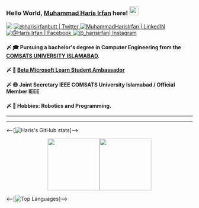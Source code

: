 ### Hello World, [Muhammad Haris Irfan](https://harisirfan.com/) here! <img src="https://user-images.githubusercontent.com/46846821/87522094-a135a000-c69e-11ea-899d-e8093968ef3b.gif" width="24px">

<p align="center">

![](https://komarev.com/ghpvc/?username=mharisirfan&color=blueviolet&label=Profile+Views)
<a href="https://twitter.com/Harisirfanbutt">
<img alt="@harisirfanbutt | Twitter" src="https://img.shields.io/badge/twitter-%231DA1F2.svg?&style=for-the-badge&logo=twitter&logoColor=white" />
</a>  <a href="https://www.linkedin.com/in/muhammadharisirfan/">
<img alt="MuhammadHarisIrfan | LinkedIN"  src="https://img.shields.io/badge/linkedin-%230077B5.svg?&style=for-the-badge&logo=linkedin&logoColor=white" />
</a>
<a href="https://www.facebook.com/harisirfanafzalbutt">
<img  alt="@Haris Irfan | Facebook" src="https://img.shields.io/badge/facebook-%231877F2.svg?&style=for-the-badge&logo=facebook&logoColor=white" />
</a>
<a href="https://www.instagram.com/_harisirfan">
<img alt="@_harisirfan| Instagram"  src="https://img.shields.io/badge/instagram-%23E4405F.svg?&style=for-the-badge&logo=instagram&logoColor=white" />
</a>
</p>

#### 〆 🎓 Pursuing a bachelor's degree in Computer Engineering from the [COMSATS UNIVERSITY ISLAMABAD](https://comsats.edu.pk/).

#### 〆 👯 [Beta Microsoft Learn Student Ambassador](https://studentambassadors.microsoft.com)

#### 〆 😎 Joint Secretary IEEE COMSATS University Islamabad / Official Member IEEE

#### 〆 🎨 Hobbies: Robotics and Programming.
---

---
<--[![Haris's GitHub stats](https://github-readme-stats.vercel.app/api?username=mharisirfan&theme=cobalt&show_icons=true&count_private=true&include_all_commits=true&hide=prs,contribs)]-->
<div style="display: flex;align-items: center;justify-content: center;">
  <img height="140px" src="https://github-readme-stats.vercel.app/api?username=mharisirfan&theme=cobalt&show_icons=true&count_private=true&include_all_commits=true&hide=contribs">
  <img height="140px" src="https://github-readme-stats.vercel.app/api/top-langs/?username=mharisirfan&theme=cobalt&layout=compact&custom_title=Top%20Languages&langs_count=4">
</div>

<--[![Top Languages](https://github-readme-stats.vercel.app/api/top-langs/?username=mharisirfan&theme=cobalt&layout=compact&custom_title=Top%20Languages&langs_count=3)]-->



<!--

Here are some ideas to get you started:

- 👯 I’m looking to collaborate on ...
- 🤔 I’m looking for help with ...
- 💬 Ask me about
- 😄 Pronouns: ...
- ⚡ Fun fact: ...
-->
